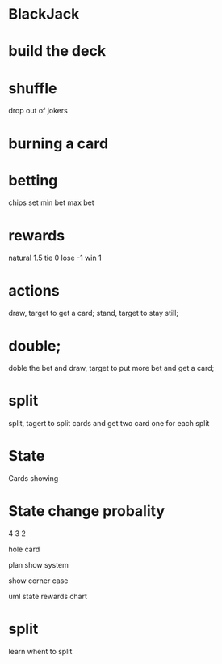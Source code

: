 # BlackJack

# build the deck
# shuffle
drop out of jokers
# burning a card

# betting
chips 
set min bet max bet

# rewards
natural 1.5
tie 0
lose -1
win 1

# actions
draw, target to get a card;
stand, target to stay still;
# double;
doble the bet and draw, target to put more bet and get a card;
# split
split, tagert to split cards and get two card one for each split

# State
Cards showing
# State change probality
4
3
2

hole card


plan
show system

show corner case 

uml
state rewards chart


# split
learn whent to split

